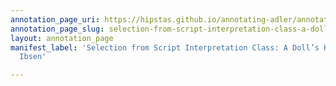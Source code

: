 ```yaml
---
annotation_page_uri: https://hipstas.github.io/annotating-adler/annotations/selection-from-script-interpretation-class-a-doll-s-house-by-henrik-ibsen-canvas-1-theory-and-technique.json
annotation_page_slug: selection-from-script-interpretation-class-a-doll-s-house-by-henrik-ibsen-canvas-1-theory-and-technique
layout: annotation_page
manifest_label: 'Selection from Script Interpretation Class: A Doll’s House by Henrik
  Ibsen'

---
```

